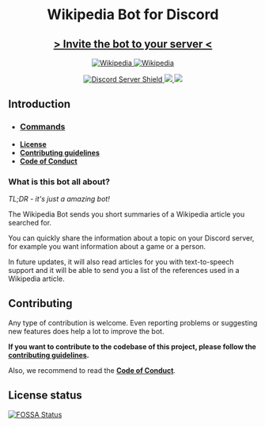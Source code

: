 <h1 align="center"> Wikipedia Bot for Discord </h1>

<h2 align="center"> <a href="https://discordapp.com/oauth2/authorize?client_id=554751047030013953&scope=bot&permissions=3467328"> > Invite the bot to your server < </a></h2>

<p align="center">
<a href="https://discordbots.org/bot/554751047030013953" >
  <img src="https://discordbots.org/api/widget/554751047030013953.svg" alt="Wikipedia" />
</a>
<a href="https://bots.ondiscord.xyz/bots/554751047030013953">
    <img src="https://bots.ondiscord.xyz/bots/554751047030013953/embed?theme=dark&showGuilds=true" alt="Wikipedia" />
</a>
</p>

<p align="center">
<a href="https://discord.gg/yAUmDNb">
    <img src="https://discordapp.com/api/guilds/358751806697897984/embed.png" alt="Discord Server Shield"/>
</a>
<a href="https://discordapp.com/oauth2/authorize?client_id=554751047030013953&scope=bot&permissions=3467328">
    <img src="https://img.shields.io/badge/Discord-Add%20Bot-7289DA.svg"/>
</a>
<a href="https://app.fossa.io/projects/git%2Bgithub.com%2FjulianYaman%2Fwikipedia-bot?ref=badge_shield" alt="FOSSA Status">
    <img src="https://app.fossa.io/api/projects/git%2Bgithub.com%2FjulianYaman%2Fwikipedia-bot.svg?type=shield"/>
</a>
</p>

## Introduction

- ### [Commands](https://github.com/julianYaman/wikipedia-bot/blob/master/COMMANDS.md)
- **[License](https://github.com/julianYaman/wikipedia-bot/blob/master/LICENSE)**
- [**Contributing guidelines**](https://github.com/julianYaman/wikipedia-bot/blob/master/docs/CONTRIBUTING.md)
- [**Code of Conduct**](https://github.com/julianYaman/wikipedia-bot/blob/master/docs/CODE_OF_CONDUCT.md)

### What is this bot all about?

*TL;DR - it's just a amazing bot!*

The Wikipedia Bot sends you short summaries of a Wikipedia article you searched for. 

You can quickly share the information about a topic on your Discord server, for example you want information about a game or a person.

In future updates, it will also read articles for you with text-to-speech support and it will be able to send you a list of the references used in a Wikipedia article.


## Contributing

Any type of contribution is welcome. Even reporting problems or suggesting new features 
does help a lot to improve the bot.

**If you want to contribute to the codebase of this project, please follow the 
[contributing guidelines](https://github.com/julianYaman/wikipedia-bot/blob/master/docs/CONTRIBUTING.md).**

Also, we recommend to read the [**Code of Conduct**](https://github.com/julianYaman/wikipedia-bot/blob/master/docs/CODE_OF_CONDUCT.md).

## License status
[![FOSSA Status](https://app.fossa.io/api/projects/git%2Bgithub.com%2FjulianYaman%2Fwikipedia-bot.svg?type=large)](https://app.fossa.io/projects/git%2Bgithub.com%2FjulianYaman%2Fwikipedia-bot?ref=badge_large)